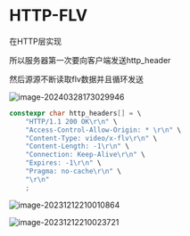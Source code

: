 # HTTP-FLV



在HTTP层实现

所以服务器第一次要向客户端发送http_header

然后源源不断读取flv数据并且循环发送

![image-20240328173029946](https://my-figures.oss-cn-beijing.aliyuncs.com/Figures/image-20240328173029946.png)

```c++
constexpr char http_headers[] = \
	"HTTP/1.1 200 OK\r\n" \
	"Access-Control-Allow-Origin: * \r\n" \
	"Content-Type: video/x-flv\r\n" \
	"Content-Length: -1\r\n" \
	"Connection: Keep-Alive\r\n" \
	"Expires: -1\r\n" \
	"Pragma: no-cache\r\n" \
	"\r\n"
	;
```


![image-20231212210010864](https://my-figures.oss-cn-beijing.aliyuncs.com/Figures/image-20231212210010864.png)



![image-20231212210023721](https://my-figures.oss-cn-beijing.aliyuncs.com/Figures/image-20231212210023721.png)

